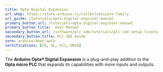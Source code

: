 ```yaml
---
title: Opta Digital Expansion
url_shop: https://store.arduino.cc/collections/pro-family
url_guide: /tutorials/opta-digital-exp/user-manual
primary_button_url: /tutorials/opta-digital-exp/user-manual
primary_button_title:  User Manual
secondary_button_url: /software/plc-ide/tutorials/plc-ide-setup-license
secondary_button_title: PLC IDE Guide
core: arduino:mbed_opta
certifications: [CE, UL, FCC, UKCA]
---
```



The **Arduino Opta® Digital Expansion** is a plug-and-play addition to the **Opta micro PLC** that expands its capabilities with more inputs and outputs.